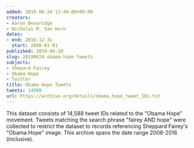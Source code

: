 ```yaml
---
added: 2019-06-24 12:40:00+00:00
creators:
- Aaron Beveridge
- Nicholas M. Van Horn
dates:
- end: 2016-12-31
  start: 2008-01-01
published: 2019-06-20
slug: 20190624-obama-hope-tweets
subjects:
- Shepard Fairey
- Obama Hope
- Twitter
title: Obama Hope Tweets
tweets: 14588
url: https://archive.org/details/obama_hope_tweet_IDs.txt
---
```


This dataset consists of 14,588 tweet IDs related to the "Obama Hope"  movement. Tweets matching the search phrase "fairey AND hope" were collected  to restrict the dataset to records referencing Sheppard Fairey's "Obama Hope"  image. This archive spans the date range 2008-2016 (inclusive).
